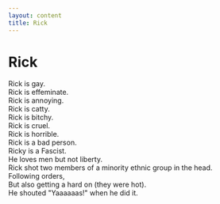 ```yaml
---
layout: content
title: Rick
---
```


# Rick

Rick is gay.  
Rick is effeminate.  
Rick is annoying.  
Rick is catty.  
Rick is bitchy.  
Rick is cruel.  
Rick is horrible.  
Rick is a bad person.  
Ricky is a Fascist.  
He loves men but not liberty.  
Rick shot two members of a minority ethnic group in the head.  
Following orders,  
But also getting a hard on (they were hot).  
He shouted "Yaaaaaas\!" when he did it.  
